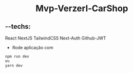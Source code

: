 
# <center><strong>Mvp-Verzerl-CarShop</strong></center>

## --techs:

React NextJS
TailwindCSS
Next-Auth Github-JWT

- Rode aplicação com 



```bash
npm run dev 
ou 
yarn dev
```
